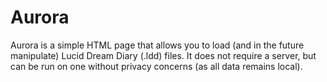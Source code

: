 # Aurora

Aurora is a simple HTML page that allows you to load (and in the future manipulate) Lucid Dream Diary (.ldd) files. It does not require a server, but can be run on one without privacy concerns (as all data remains local).

